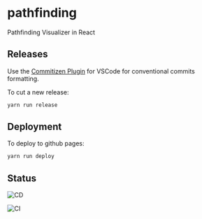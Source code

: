 # pathfinding

Pathfinding Visualizer in React

## Releases

Use the [Commitizen Plugin](https://marketplace.visualstudio.com/items?itemName=KnisterPeter.vscode-commitizen) for VSCode for conventional commits formatting.

To cut a new release:

```sh
yarn run release
```

## Deployment

To deploy to github pages:

```sh
yarn run deploy
```

## Status

![CD](https://github.com/ticklepoke/pathfinding/workflows/CD/badge.svg?branch=main&event=push)

![CI](https://github.com/ticklepoke/pathfinding/workflows/CI/badge.svg)